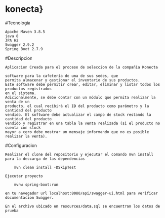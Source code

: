 # konecta}

#Tecnologia
	
	Apache Maven 3.8.5
	java 8
	JPA H2	
	Swagger 2.9.2
	Spring Boot 2.7.9
	
	
#Descripcion

	Aplicacion Creada para el proceso de seleccion de la compañia Konecta

	software para la cafetería de una de sus sedes, que
	permita almacenar y gestionar el inventario de sus productos.
	Este software debe permitir crear, editar, eliminar y listar todos los productos registrados
	en el sistema.
	Adicionalmente, se debe contar con un módulo que permita realizar la venta de un
	producto, el cual recibirá el ID del producto como parámetro y la cantidad del producto
	vendido. El software debe actualizar el campo de stock restando la cantidad del producto
	vendido y registrar en una tabla la venta realizada (si el producto no cuenta con stock
	mayor a cero debe mostrar un mensaje informando que no es posible realizar la venta).
	
#Configuracion

	Realizar el clone del repositorio y ejecutar el comando mvn install para la descarga de las dependencias

		mvn clean install -DSkipTest
	
	Ejecutar proyecto 
	
		mvnw spring-boot:run
		
	en tu navegador url localhost:8080/api/swagger-ui.html para verificar documentacion Swagger.
	
	En el archivo ubicado en resources/data.sql se encuentran los datos de prueba
		

